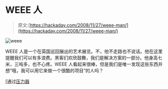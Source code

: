 # WEEE 人

> 原文:[https://hackaday.com/2008/11/27/weee-man/](https://hackaday.com/2008/11/27/weee-man/)

![weee](../Images/6a948b94519af8fcf9202e5fc6fd6ae2.png "weee")

WEEE 人是一个在英国巡回展出的艺术展览。不，他不走路也不说话。他在这里提醒我们可以有多浪费。黑客们欢欣鼓舞，我们是解决方案的一部分。他身高七米，三吨多，也不心疼。WEEE 人看起来很棒，但是我们是唯一发现这些东西并想“哦，我可以用它来做一个很酷的项目”的人吗？

[通过[压力器](http://presurfer.blogspot.com/2008/11/wanderings-of-weee-man.html)